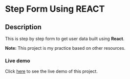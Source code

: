 # Step Form Using REACT

## Description

This is step by step form to get user data built using **React**.

**Note:** This project is my practice based on other resources.

### Live demo

Click [here](https://mahmood-kn.github.io/react-step-form 'Form Validation') to see the live demo of this project.
